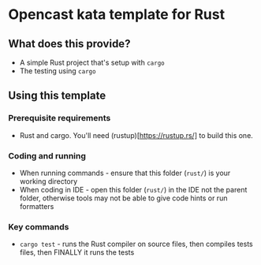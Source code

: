 # Opencast kata template for Rust

## What does this provide?

- A simple Rust project that's setup with `cargo`
- The testing using `cargo`

## Using this template

### Prerequisite requirements

- Rust and cargo. You'll need (rustup)[https://rustup.rs/] to build this one.

### Coding and running

- When running commands - ensure that this folder (`rust/`) is your working directory
- When coding in IDE - open this folder (`rust/`) in the IDE not the parent folder, otherwise tools may not be able to give code hints or run formatters

### Key commands

- `cargo test` - runs the Rust compiler on source files, then compiles tests files, then FINALLY it runs the tests
